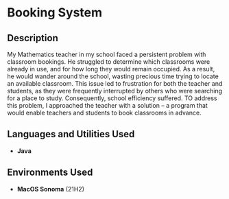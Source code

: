 <h1>Booking System</h1>

<h2>Description</h2>
My Mathematics teacher in my school faced a persistent problem with classroom bookings. He struggled to determine which classrooms were already in use, and for how long they would remain occupied. As a result, he would wander around the school, wasting precious time trying to locate an available classroom. This issue led to frustration for both the teacher and students, as they were frequently interrupted by others who were searching for a place to study. Consequently, school efficiency suffered. TO address this problem, I approached the teacher with a solution – a program that would enable teachers and students to book classrooms in advance. 
<br />


<h2>Languages and Utilities Used</h2>

- <b>Java</b> 

<h2>Environments Used </h2>

- <b>MacOS Sonoma</b> (21H2)


